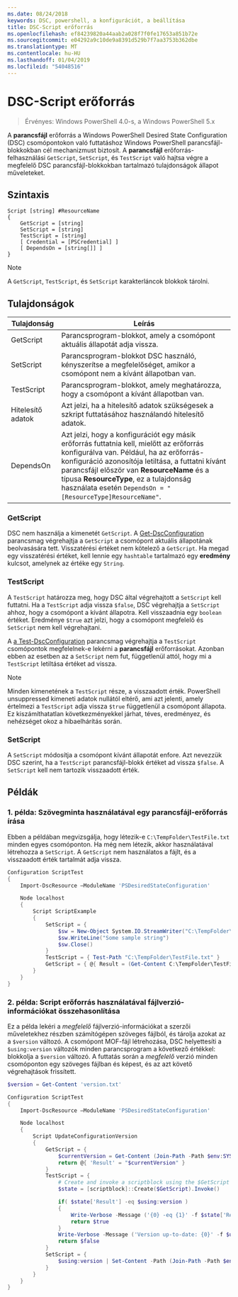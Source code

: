 ```yaml
---
ms.date: 08/24/2018
keywords: DSC, powershell, a konfigurációt, a beállítása
title: DSC-Script erőforrás
ms.openlocfilehash: ef84239820a44aab2a028f7f0fe17653a851b72e
ms.sourcegitcommit: e04292a9c10de9a8391d529b7f7aa3753b362dbe
ms.translationtype: MT
ms.contentlocale: hu-HU
ms.lasthandoff: 01/04/2019
ms.locfileid: "54048516"
---
```

# <a name="dsc-script-resource"></a>DSC-Script erőforrás

> Érvényes: Windows PowerShell 4.0-s, a Windows PowerShell 5.x

A **parancsfájl** erőforrás a Windows PowerShell Desired State Configuration (DSC) csomópontokon való futtatáshoz Windows PowerShell parancsfájl-blokkokban cél mechanizmust biztosít. A **parancsfájl** erőforrás-felhasználási `GetScript`, `SetScript`, és `TestScript` való hajtsa végre a megfelelő DSC parancsfájl-blokkokban tartalmazó tulajdonságok állapot műveleteket.

## <a name="syntax"></a>Szintaxis

```
Script [string] #ResourceName
{
    GetScript = [string]
    SetScript = [string]
    TestScript = [string]
    [ Credential = [PSCredential] ]
    [ DependsOn = [string[]] ]
}
```

> [!NOTE]
> A `GetScript`, `TestScript`, és `SetScript` karakterláncok blokkok tárolni.

## <a name="properties"></a>Tulajdonságok

|Tulajdonság|Leírás|
|--------|-----------|
|GetScript|Parancsprogram-blokkot, amely a csomópont aktuális állapotát adja vissza.|
|SetScript|Parancsprogram-blokkot DSC használó, kényszerítse a megfelelőséget, amikor a csomópont nem a kívánt állapotban van.|
|TestScript|Parancsprogram-blokkot, amely meghatározza, hogy a csomópont a kívánt állapotban van.|
|Hitelesítő adatok| Azt jelzi, ha a hitelesítő adatok szükségesek a szkript futtatásához használandó hitelesítő adatok.|
|DependsOn| Azt jelzi, hogy a konfigurációt egy másik erőforrás futtatnia kell, mielőtt az erőforrás konfigurálva van. Például, ha az erőforrás-konfiguráció azonosítója letiltása, a futtatni kívánt parancsfájl először van **ResourceName** és a típusa **ResourceType**, ez a tulajdonság használata esetén `DependsOn = "[ResourceType]ResourceName"`.

### <a name="getscript"></a>GetScript

DSC nem használja a kimenetét `GetScript`. A [Get-DscConfiguration](/powershell/module/PSDesiredStateConfiguration/Get-DscConfiguration) parancsmag végrehajtja a `GetScript` a csomópont aktuális állapotának beolvasására tett. Visszatérési értéket nem kötelező a `GetScript`. Ha megad egy visszatérési értéket, kell lennie egy `hashtable` tartalmazó egy **eredmény** kulcsot, amelynek az értéke egy `String`.

### <a name="testscript"></a>TestScript

A `TestScript` határozza meg, hogy DSC által végrehajtott a `SetScript` kell futtatni. Ha a `TestScript` adja vissza `$false`, DSC végrehajtja a `SetScript` ahhoz, hogy a csomópont a kívánt állapotra. Kell visszaadnia egy `boolean` értéket. Eredménye `$true` azt jelzi, hogy a csomópont megfelelő és `SetScript` nem kell végrehajtani.

A [a Test-DscConfiguration](/powershell/module/PSDesiredStateConfiguration/Test-DscConfiguration) parancsmag végrehajtja a `TestScript` csomópontok megfelelnek-e lekérni a **parancsfájl** erőforrásokat. Azonban ebben az esetben az a `SetScript` nem fut, függetlenül attól, hogy mi a `TestScript` letiltása értéket ad vissza.

> [!NOTE]
> Minden kimenetének a `TestScript` része, a visszaadott érték. PowerShell unsuppressed kimeneti adatok nullától eltérő, ami azt jelenti, amely értelmezi a `TestScript` adja vissza `$true` függetlenül a csomópont állapota.
> Ez kiszámíthatatlan következményekkel járhat, téves, eredményez, és nehézséget okoz a hibaelhárítás során.

### <a name="setscript"></a>SetScript

A `SetScript` módosítja a csomópont kívánt állapotát enfore. Azt nevezzük DSC szerint, ha a `TestScript` parancsfájl-blokk értéket ad vissza `$false`. A `SetScript` kell nem tartozik visszaadott érték.

## <a name="examples"></a>Példák

### <a name="example-1-write-sample-text-using-a-script-resource"></a>1. példa: Szövegminta használatával egy parancsfájl-erőforrás írása

Ebben a példában megvizsgálja, hogy létezik-e `C:\TempFolder\TestFile.txt` minden egyes csomóponton. Ha még nem létezik, akkor használatával létrehozza a `SetScript`. A `GetScript` nem használatos a fájlt, és a visszaadott érték tartalmát adja vissza.

```powershell
Configuration ScriptTest
{
    Import-DscResource –ModuleName 'PSDesiredStateConfiguration'

    Node localhost
    {
        Script ScriptExample
        {
            SetScript = {
                $sw = New-Object System.IO.StreamWriter("C:\TempFolder\TestFile.txt")
                $sw.WriteLine("Some sample string")
                $sw.Close()
            }
            TestScript = { Test-Path "C:\TempFolder\TestFile.txt" }
            GetScript = { @{ Result = (Get-Content C:\TempFolder\TestFile.txt) } }
        }
    }
}
```

### <a name="example-2-compare-version-information-using-a-script-resource"></a>2. példa: Script erőforrás használatával fájlverzió-információkat összehasonlítása

Ez a példa lekéri a *megfelelő* fájlverzió-információkat a szerzői műveletekhez részben számítógépen szöveges fájlból, és tárolja azokat az a `$version` változó. A csomópont MOF-fájl létrehozása, DSC helyettesíti a `$using:version` változók minden parancsprogram a következő értékkel: blokkolja a `$version` változó. A futtatás során a *megfelelő* verzió minden csomóponton egy szöveges fájlban és képest, és az azt követő végrehajtások frissített.

```powershell
$version = Get-Content 'version.txt'

Configuration ScriptTest
{
    Import-DscResource –ModuleName 'PSDesiredStateConfiguration'

    Node localhost
    {
        Script UpdateConfigurationVersion
        {
            GetScript = {
                $currentVersion = Get-Content (Join-Path -Path $env:SYSTEMDRIVE -ChildPath 'version.txt')
                return @{ 'Result' = "$currentVersion" }
            }
            TestScript = {
                # Create and invoke a scriptblock using the $GetScript automatic variable, which contains a string representation of the GetScript.
                $state = [scriptblock]::Create($GetScript).Invoke()

                if( $state['Result'] -eq $using:version )
                {
                    Write-Verbose -Message ('{0} -eq {1}' -f $state['Result'],$using:version)
                    return $true
                }
                Write-Verbose -Message ('Version up-to-date: {0}' -f $using:version)
                return $false
            }
            SetScript = {
                $using:version | Set-Content -Path (Join-Path -Path $env:SYSTEMDRIVE -ChildPath 'version.txt')
            }
        }
    }
}
```